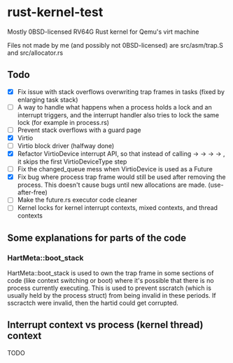 # rust-kernel-test

Mostly 0BSD-licensed RV64G Rust kernel for Qemu's virt machine

Files not made by me (and possibly not 0BSD-licensed) are src/asm/trap.S and src/allocator.rs

## Todo

- [X] Fix issue with stack overflows overwriting trap frames in tasks (fixed by enlarging task stack)
- [ ] A way to handle what happens when a process holds a lock and an interrupt triggers, and the interrupt handler also tries to lock the same lock (for example in process.rs)
- [ ] Prevent stack overflows with a guard page
- [X] Virtio
- [ ] Virtio block driver (halfway done)
- [X] Refactor VirtioDevice interrupt API, so that instead of calling <interrupt handler> -> <VirtioDeviceType> -> <VirtioDevice> -> <Waker> -> <VirtioDeviceType>, it skips the first VirtioDeviceType step
- [ ] Fix the changed_queue mess when VirtioDevice is used as a Future
- [X] Fix bug where process trap frame would still be used after removing the process. This doesn't cause bugs until new allocations are made. (use-after-free)
- [ ] Make the future.rs executor code cleaner
- [ ] Kernel locks for kernel interrupt contexts, mixed contexts, and thread contexts

## Some explanations for parts of the code

### HartMeta::boot_stack

HartMeta::boot_stack is used to own the trap frame in some sections of code (like context switching or boot) where it's possible that there is no process currently executing. This is used to prevent sscratch (which is usually held by the process struct) from being invalid in these periods. If sscractch were invalid, then the hartid could get corrupted.

## Interrupt context vs process (kernel thread) context

TODO